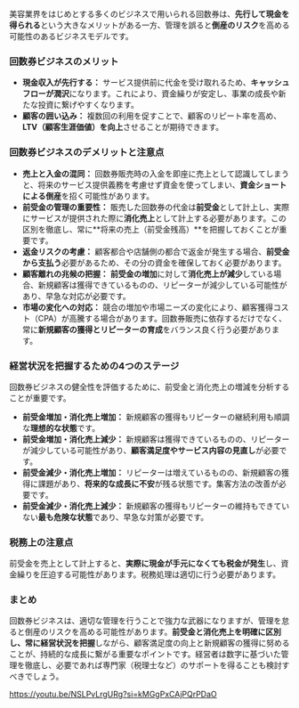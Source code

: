 

美容業界をはじめとする多くのビジネスで用いられる回数券は、**先行して現金を得られる**という大きなメリットがある一方、管理を誤ると**倒産のリスク**を高める可能性のあるビジネスモデルです。

### 回数券ビジネスのメリット

- **現金収入が先行する：** サービス提供前に代金を受け取れるため、**キャッシュフローが潤沢**になります。これにより、資金繰りが安定し、事業の成長や新たな投資に繋げやすくなります。
- **顧客の囲い込み：** 複数回の利用を促すことで、顧客のリピート率を高め、**LTV（顧客生涯価値）を向上**させることが期待できます。

### 回数券ビジネスのデメリットと注意点

- **売上と入金の混同：** 回数券販売時の入金を即座に売上として認識してしまうと、将来のサービス提供義務を考慮せず資金を使ってしまい、**資金ショートによる倒産**を招く可能性があります。
- **前受金の管理の重要性：** 販売した回数券の代金は**前受金**として計上し、実際にサービスが提供された際に**消化売上**として計上する必要があります。この区別を徹底し、常に**将来の売上（前受金残高）**を把握しておくことが重要です。
- **返金リスクの考慮：** 顧客都合や店舗側の都合で返金が発生する場合、**前受金から支払う**必要があるため、その分の資金を確保しておく必要があります。
- **顧客離れの兆候の把握：** **前受金の増加**に対して**消化売上が減少**している場合、新規顧客は獲得できているものの、リピーターが減少している可能性があり、早急な対応が必要です。
- **市場の変化への対応：** 競合の増加や市場ニーズの変化により、顧客獲得コスト（CPA）が高騰する場合があります。回数券販売に依存するだけでなく、常に**新規顧客の獲得とリピーターの育成**をバランス良く行う必要があります。

### 経営状況を把握するための4つのステージ

回数券ビジネスの健全性を評価するために、前受金と消化売上の増減を分析することが重要です。

- **前受金増加・消化売上増加：** 新規顧客の獲得もリピーターの継続利用も順調な**理想的な状態**です。
- **前受金増加・消化売上減少：** 新規顧客は獲得できているものの、リピーターが減少している可能性があり、**顧客満足度やサービス内容の見直し**が必要です。
- **前受金減少・消化売上増加：** リピーターは増えているものの、新規顧客の獲得に課題があり、**将来的な成長に不安**が残る状態です。集客方法の改善が必要です。
- **前受金減少・消化売上減少：** 新規顧客の獲得もリピーターの維持もできていない**最も危険な状態**であり、早急な対策が必要です。

### 税務上の注意点

前受金を売上として計上すると、**実際に現金が手元になくても税金が発生**し、資金繰りを圧迫する可能性があります。税務処理は適切に行う必要があります。

### まとめ

回数券ビジネスは、適切な管理を行うことで強力な武器になりますが、管理を怠ると倒産のリスクを高める可能性があります。**前受金と消化売上を明確に区別し、常に経営状況を把握**しながら、顧客満足度の向上と新規顧客の獲得に努めることが、持続的な成長に繋がる重要なポイントです。経営者は数字に基づいた管理を徹底し、必要であれば専門家（税理士など）のサポートを得ることも検討すべきでしょう。

https://youtu.be/NSLPvLrgURg?si=kMGgPxCAjPQrPDaO